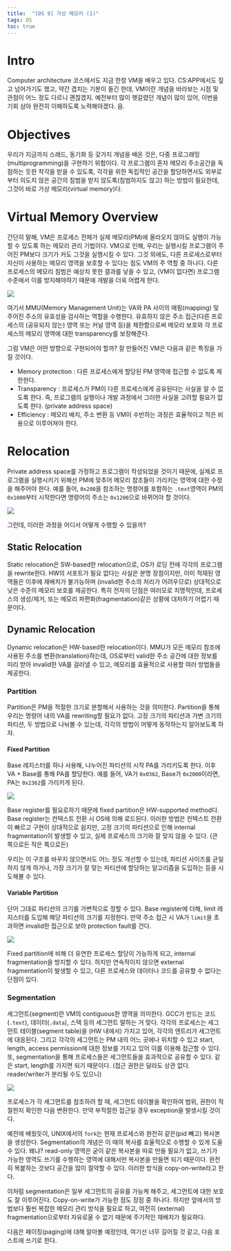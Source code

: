 ```yaml
---
title:  "[OS 9] 가상 메모리 (1)"
tags: OS
toc: true
---
```


# Intro
Computer architecture 코스에서도 지금 한창 VM을 배우고 있다. CS:APP에서도 짚고 넘어가기도 했고, 약간 겹치는 기분이 들긴 한데, VM이란 개념을 바라보는 시점 및 관점이 어느 정도 다르니 괜찮겠지. 예전부터 많이 헷갈렸던 개념이 많이 있어, 이번을 기회 삼아 완전히 이해하도록 노력해야겠다. 음.


# Objectives
우리가 지금까지 스레드, 동기화 등 갖가지 개념을 배온 것은, 다중 프로그래밍(multiprogramming)을 구현하기 위함이다. 각 프로그램이 혼자 메모리 주소공간을 독점하는 듯한 착각을 받을 수 있도록, 각각을 위한 독립적인 공간을 할당하면서도 외부로부터 의도치 않은 공간의 침범을 받지 않도록(침범하지도 않고) 하는 방법이 필요한데, 그것이 바로 가상 메모리(virtual memory)다.


# Virtual Memory Overview
간단히 말해, VM은 프로세스 전체가 실제 메모리(PM)에 올라오지 않아도 실행이 가능할 수 있도록 하는 메모리 관리 기법이다. VM으로 인해, 우리는 실행시킬 프로그램이 주어진 PM보다 크기가 커도 그것을 실행시킬 수 있다. 그것 외에도, 다른 프로세스로부터 자신이 사용하는 메모리 영역을 보호할 수 있다는 점도 VM의 주 역할 중 하나다. 다른 프로세스의 메모리 침범은 예상치 못한 결과를 낳을 수 있고, (VM이 없다면) 프로그램 수준에서 이를 방지해야하기 때문에 개발을 더욱 어렵게 한다.

![](/imgs/os/os24.png)

여기서 MMU(Memory Management Unit)는 VA와 PA 사이의 매핑(mapping) 및 주어진 주소의 유효성을 검사하는 역할을 수행한다. 유효하지 않은 주소 접근(다른 프로세스의 (공유되지 않는) 영역 또는 커널 영역 등)을 제한함으로써 메모리 보호와 각 프로세스의 메모리 영역에 대한 transparency를 보장해준다. 

그럼 VM은 어떤 방향으로 구현되어야 할까? 잘 만들어진 VM은 다음과 같은 특징을 가질 것이다.

- Memory protection : 다른 프로세스에게 할당된 PM 영역에 접근할 수 없도록 제한한다.
- Transparency : 프로세스가 PM이 다른 프로세스에게 공유된다는 사실을 알 수 없도록 한다. 즉, 프로그램의 실행이나 개발 과정에서 그러한 사실을 고려할 필요가 없도록 한다. (private address space)
- Efficiency : 메모리 배치, 주소 변환 등 VM이 수반하는 과정은 효율적이고 적은 비용으로 이루어져야 한다.


# Relocation
Private address space를 가정하고 프로그램이 작성되었을 것이기 때문에, 실제로 프로그램을 실행시키기 위해선 PM에 맞추어 메모리 참조들이 가리키는 영역에 대한 수정을 해주어야 한다. 예를 들어, `0x200`을 참조하는 명령어를 포함하는 `.text`영역이 PM의 `0x1000`부터 시작한다면 명령어의 주소는 `0x1200`으로 바뀌어야 할 것이다.

![](/imgs/os/os25.png)

그런데, 이러한 과정을 어디서 어떻게 수행할 수 있을까?

## Static Relocation
Static relocation은 SW-based한 relocation으로, OS가 로딩 전에 각각의 프로그램을 rewrite한다. HW의 서포트가 필요 없다는 사실은 분명 장점이지만, 이미 적재된 영역들은 이후에 재배치가 불가능하며 (invalid한 주소의 처리가 어려우므로) 상대적으로 낮은 수준의 메모리 보호를 제공한다. 특히 전자의 단점은 여러모로 치명적인데, 프로세스의 생성/제거, 또는 메모리 파편화(fragmentation)같은 상황에 대처하기 어렵기 때문이다.

## Dynamic Relocation
Dynamic relocation은 HW-based한 relocation이다. MMU가 모든 메모리 참조에 사용된 주소를 변환(translation)하는데, OS로부터 valid한 주소 공간에 대한 정보를 미리 받아 invalid한 VA를 걸러낼 수 있고, 메모리를 효율적으로 사용할 여러 방법들을 제공한다.

### Partition
Partition은 PM을 적절한 크기로 분할해서 사용하는 것을 의미한다. Partition을 통해 우리는 명령어 내의 VA를 rewriting할 필요가 없다. 고정 크기의 파티션과 가변 크기의 파티션, 두 방법으로 나눠볼 수 있는데, 각각의 방법이 어떻게 동작하는지 알아보도록 하자.

#### Fixed Partition
Base 레지스터를 하나 사용해, 나누어진 파티션의 시작 PA를 가리키도록 한다. 이후 VA + Base를 통해 PA를 할당한다. 예를 들어, VA가 `0x0362`, Base가 `0x2000`이라면, PA는 `0x2362`를 가리키게 된다.

![](/imgs/os/os26.png)

Base register를 필요로하기 때문에 fixed partition은 HW-supported method다. Base register는 컨텍스트 전환 시 OS에 의해 로드된다. 이러한 방법은 컨텍스트 전환이 빠르고 구현이 상대적으로 쉽지만, 고정 크기의 파티션으로 인해 internal fragmentation이 발생할 수 있고, 실제 프로세스의 크기와 잘 맞지 않을 수 있다. (큰 쪽으로든 작은 쪽으로든)

우리는 이 구조를 바꾸지 않으면서도 어느 정도 개선할 수 있는데, 파티션 사이즈를 균일하지 않게 하거나, 가장 크기가 잘 맞는 파티션에 할당하는 알고리즘을 도입하는 등을 시도해볼 수 있다.

#### Variable Partition
단어 그대로 파티션의 크기를 가변적으로 정할 수 있다. Base register에 더해, limit 레지스터를 도입해 해당 파티션의 크기를 지정한다. 만약 주소 접근 시 VA가 `limit`을 초과하면 invalid한 접근으로 보아 protection fault를 건다.

![](/imgs/os/os27.png)

Fixed partition에 비해 더 유연한 프로세스 할당이 가능하게 되고, internal fragmentation을 방지할 수 있다. 하지만 연속적이지 않으면 external fragmentation이 발생할 수 있고, 다른 프로세스와 데이터나 코드를 공유할 수 없다는 단점이 있다.

### Segmentation
세그먼트(segment)란 VM의 contiguous한 영역을 의미한다. GCC가 만드는 코드(`.text`), 데이터(`.data`), 스택 등의 세그먼트 말하는 거 맞다. 각각의 프로세스는 세그먼트 테이블(segment table)을 (HW 내에서) 가지고 있어, 각각의 엔트리가 세그먼트에 대응된다. 그리고 각각의 세그먼트는 PM 내의 어느 곳에나 위치할 수 있고 start, length, access permission에 대한 정보를 가지고 있어 이를 이용해 접근할 수 있다. 또, segmentation을 통해 프로세스들은 세그먼트들을 효과적으로 공유할 수 있다. 같은 start, length를 가지면 되기 때문이다. (접근 권한은 달라도 상관 없다. reader/writer가 분리될 수도 있으니)

![](/imgs/os/os28.png)

프로세스가 각 세그먼트를 참조하려 할 때, 세그먼트 테이블을 확인하여 범위, 권한이 적절한지 확인한 다음 변환한다. 만약 부적절한 접근일 경우 exception을 발생시킬 것이다.

예전에 배웠듯이, UNIX에서의 `fork`는 현재 프로세스와 완전히 같은(pid 빼고) 복사본을 생성한다. Segmentation의 개념은 이 때의 복사를 효율적으로 수행할 수 있게 도울 수 있다. 왜냐? read-only 영역은 굳이 같은 복사본을 따로 만들 필요가 없고, 쓰기가 가능한 영역도 쓰기를 수행하는 영역에 대해서만 복사본을 만들면 되기 때문이다. 완전히 복붙하는 것보다 공간을 많이 절약할 수 있다. 이러한 방식을 copy-on-write라고 한다.

이처럼 segmentation은 일부 세그먼트의 공유를 가능케 해주고, 세그먼트에 대한 보호도 잘 이루어진다. Copy-on-write가 가능한 점도 장점 중 하나다. 하지만 앞에서의 방법보다 훨씬 복잡한 메모리 관리 방식을 필요로 하고, 여전히 (external) fragmentation으로부터 자유로울 수 없기 때문에 주기적인 재배치가 필요하다.

다음은 페이징(paging)에 대해 알아볼 예정인데, 여기선 너무 길어질 것 같고, 다음 포스트에 쓰기로 한다.
